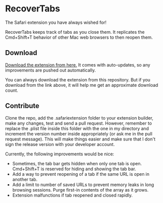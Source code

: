 RecoverTabs
===========

The Safari extension you have always wished for!

RecoverTabs keeps track of tabs as you close them. It replicates the Cmd+Shift+T behavior of other Mac web browsers to then reopen them.

Download
--------
[Download the extension from here.](https://s3-us-west-1.amazonaws.com/antrikshyprojects/RecoverTabs.safariextz) It comes with auto-updates, so any improvements are pushed out automatically.

You can always download the extension from this repository. But if you download from the link above, it will help me get an approximate download count.

Contribute
----------
Clone the repo, add the .safariextension folder to your extension builder, make any changes, test and send a pull request. However, remember to replace the .plist file inside this folder with the one in my directory and increment the version number inside appropriately (or ask me in the pull request message). This will make things easier and make sure that I don't sign the release version with your developer account.

Currently, the following improvements would be nice:
* Sometimes, the tab bar gets hidden when only one tab is open. Cmd+Shift+T is reserved for hiding and showing the tab bar.
* Add a way to prevent reopening of a tab if the same URL is open in another tab.
* Add a limit to number of saved URLs to prevent memory leaks in long browsing sessions. Purge first-in contents of the array as it grows.
* Extension malfunctions if tab reopened and closed rapidly.
